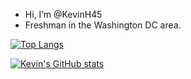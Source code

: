 - Hi, I’m @KevinH45
- Freshman in the Washington DC area.

[![Top Langs](https://github-readme-stats.vercel.app/api/top-langs/?username=KevinH45)](https://github.com/anuraghazra/github-readme-stats)

[![Kevin's GitHub stats](https://github-readme-stats.vercel.app/api?username=KevinH45&show_icons=true&theme=synthwave)](https://github.com/anuraghazra/github-readme-stats)
